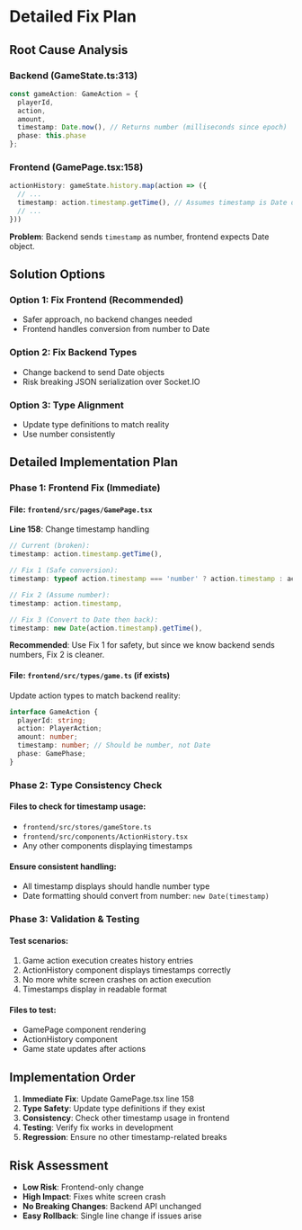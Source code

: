 # Detailed Fix Plan

## Root Cause Analysis

### Backend (GameState.ts:313)
```typescript
const gameAction: GameAction = {
  playerId,
  action,
  amount,
  timestamp: Date.now(), // Returns number (milliseconds since epoch)
  phase: this.phase
};
```

### Frontend (GamePage.tsx:158)
```typescript
actionHistory: gameState.history.map(action => ({
  // ...
  timestamp: action.timestamp.getTime(), // Assumes timestamp is Date object!
  // ...
}))
```

**Problem**: Backend sends `timestamp` as number, frontend expects Date object.

## Solution Options

### Option 1: Fix Frontend (Recommended)
- Safer approach, no backend changes needed
- Frontend handles conversion from number to Date

### Option 2: Fix Backend Types
- Change backend to send Date objects
- Risk breaking JSON serialization over Socket.IO

### Option 3: Type Alignment
- Update type definitions to match reality
- Use number consistently

## Detailed Implementation Plan

### Phase 1: Frontend Fix (Immediate)

#### File: `frontend/src/pages/GamePage.tsx`
**Line 158**: Change timestamp handling
```typescript
// Current (broken):
timestamp: action.timestamp.getTime(),

// Fix 1 (Safe conversion):
timestamp: typeof action.timestamp === 'number' ? action.timestamp : action.timestamp.getTime(),

// Fix 2 (Assume number):
timestamp: action.timestamp,

// Fix 3 (Convert to Date then back):
timestamp: new Date(action.timestamp).getTime(),
```

**Recommended**: Use Fix 1 for safety, but since we know backend sends numbers, Fix 2 is cleaner.

#### File: `frontend/src/types/game.ts` (if exists)
Update action types to match backend reality:
```typescript
interface GameAction {
  playerId: string;
  action: PlayerAction;
  amount: number;
  timestamp: number; // Should be number, not Date
  phase: GamePhase;
}
```

### Phase 2: Type Consistency Check

#### Files to check for timestamp usage:
- `frontend/src/stores/gameStore.ts`
- `frontend/src/components/ActionHistory.tsx`
- Any other components displaying timestamps

#### Ensure consistent handling:
- All timestamp displays should handle number type
- Date formatting should convert from number: `new Date(timestamp)`

### Phase 3: Validation & Testing

#### Test scenarios:
1. Game action execution creates history entries
2. ActionHistory component displays timestamps correctly
3. No more white screen crashes on action execution
4. Timestamps display in readable format

#### Files to test:
- GamePage component rendering
- ActionHistory component
- Game state updates after actions

## Implementation Order

1. **Immediate Fix**: Update GamePage.tsx line 158
2. **Type Safety**: Update type definitions if they exist
3. **Consistency**: Check other timestamp usage in frontend
4. **Testing**: Verify fix works in development
5. **Regression**: Ensure no other timestamp-related breaks

## Risk Assessment

- **Low Risk**: Frontend-only change
- **High Impact**: Fixes white screen crash
- **No Breaking Changes**: Backend API unchanged
- **Easy Rollback**: Single line change if issues arise